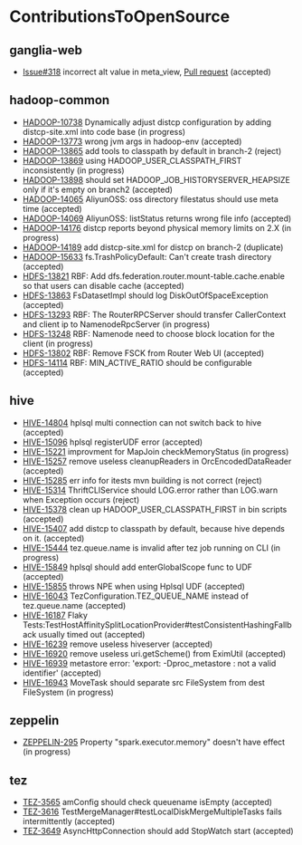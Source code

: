 # ContributionsToOpenSource

## ganglia-web

- [Issue#318](https://github.com/ganglia/ganglia-web/issues/318) incorrect alt value in meta_view, [Pull request](https://github.com/ganglia/ganglia-web/pull/319) (accepted)

## hadoop-common

- [HADOOP-10738](https://issues.apache.org/jira/browse/HADOOP-10738) Dynamically adjust distcp configuration by adding distcp-site.xml into code base (in progress)
- [HADOOP-13773](https://issues.apache.org/jira/browse/HADOOP-13773) wrong jvm args in hadoop-env (accepted)
- [HADOOP-13865](https://issues.apache.org/jira/browse/HADOOP-13865) add tools to classpath by default in branch-2 (reject)
- [HADOOP-13869](https://issues.apache.org/jira/browse/HADOOP-13869) using HADOOP_USER_CLASSPATH_FIRST inconsistently (in progress)
- [HADOOP-13898](https://issues.apache.org/jira/browse/HADOOP-13898) should set HADOOP_JOB_HISTORYSERVER_HEAPSIZE only if it's empty on branch2 (accepted)
- [HADOOP-14065](https://issues.apache.org/jira/browse/HADOOP-14065) AliyunOSS: oss directory filestatus should use meta time (accepted)
- [HADOOP-14069](https://issues.apache.org/jira/browse/HADOOP-14069) AliyunOSS: listStatus returns wrong file info (accepted)
- [HADOOP-14176](https://issues.apache.org/jira/browse/HADOOP-14176) distcp reports beyond physical memory limits on 2.X (in progress)
- [HADOOP-14189](https://issues.apache.org/jira/browse/HADOOP-14189) add distcp-site.xml for distcp on branch-2 (duplicate)
- [HADOOP-15633](https://issues.apache.org/jira/browse/HADOOP-15633) fs.TrashPolicyDefault: Can't create trash directory (accepted)
- [HDFS-13821](https://issues.apache.org/jira/browse/HDFS-13821) RBF: Add dfs.federation.router.mount-table.cache.enable so that users can disable cache (accepted)
- [HDFS-13863](https://issues.apache.org/jira/browse/HDFS-13863) FsDatasetImpl should log DiskOutOfSpaceException (accepted)
- [HDFS-13293](https://issues.apache.org/jira/browse/HDFS-13293) RBF: The RouterRPCServer should transfer CallerContext and client ip to NamenodeRpcServer (in progress)
- [HDFS-13248](https://issues.apache.org/jira/browse/HDFS-13248) RBF: Namenode need to choose block location for the client (in progress)
- [HDFS-13802](https://issues.apache.org/jira/browse/HDFS-13802) RBF: Remove FSCK from Router Web UI (accepted)
- [HDFS-14114](https://issues.apache.org/jira/browse/HDFS-14114) RBF: MIN_ACTIVE_RATIO should be configurable (accepted)

## hive

- [HIVE-14804](https://issues.apache.org/jira/browse/HIVE-14804) hplsql multi connection can not switch back to hive (accepted)
- [HIVE-15096](https://issues.apache.org/jira/browse/HIVE-15096) hplsql registerUDF error (accepted)
- [HIVE-15221](https://issues.apache.org/jira/browse/HIVE-15221) improvment for MapJoin checkMemoryStatus (in progress)
- [HIVE-15257](https://issues.apache.org/jira/browse/HIVE-15257) remove useless cleanupReaders in OrcEncodedDataReader (accepted)
- [HIVE-15285](https://issues.apache.org/jira/browse/HIVE-15285) err info for itests mvn building is not correct (reject)
- [HIVE-15314](https://issues.apache.org/jira/browse/HIVE-15314) ThriftCLIService should LOG.error rather than LOG.warn when Exception occurs (reject)
- [HIVE-15378](https://issues.apache.org/jira/browse/HIVE-15378) clean up HADOOP_USER_CLASSPATH_FIRST in bin scripts (accepted)
- [HIVE-15407](https://issues.apache.org/jira/browse/HIVE-15407) add distcp to classpath by default, because hive depends on it. (accepted)
- [HIVE-15444](https://issues.apache.org/jira/browse/HIVE-15444) tez.queue.name is invalid after tez job running on CLI (in progress)
- [HIVE-15849](https://issues.apache.org/jira/browse/HIVE-15849) hplsql should add enterGlobalScope func to UDF (accepted)
- [HIVE-15855](https://issues.apache.org/jira/browse/HIVE-15855) throws NPE when using Hplsql UDF (accepted)
- [HIVE-16043](https://issues.apache.org/jira/browse/HIVE-16043) TezConfiguration.TEZ_QUEUE_NAME instead of tez.queue.name (accepted)
- [HIVE-16187](https://issues.apache.org/jira/browse/HIVE-16187) Flaky Tests:TestHostAffinitySplitLocationProvider#testConsistentHashingFallback usually timed out (accepted)
- [HIVE-16239](https://issues.apache.org/jira/browse/HIVE-16239) remove useless hiveserver (accepted)
- [HIVE-16920](https://issues.apache.org/jira/browse/HIVE-16920) remove useless uri.getScheme() from EximUtil (accepted)
- [HIVE-16939](https://issues.apache.org/jira/browse/HIVE-16939) metastore error: 'export: -Dproc_metastore : not a valid identifier' (accepted)
- [HIVE-16943](https://issues.apache.org/jira/browse/HIVE-16943) MoveTask should separate src FileSystem from dest FileSystem (in progress)

## zeppelin
- [ZEPPELIN-295](https://issues.apache.org/jira/browse/ZEPPELIN-295) Property "spark.executor.memory" doesn't have effect (in progress)

## tez
- [TEZ-3565](https://issues.apache.org/jira/browse/TEZ-3565) amConfig should check queuename isEmpty (accepted)
- [TEZ-3616](https://issues.apache.org/jira/browse/TEZ-3616) TestMergeManager#testLocalDiskMergeMultipleTasks fails intermittently (accepted)
- [TEZ-3649](https://issues.apache.org/jira/browse/TEZ-3649) AsyncHttpConnection should add StopWatch start (accepted)
